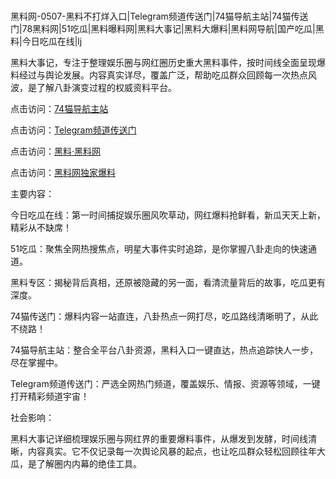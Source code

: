 #
黑料网-0507-黑料不打烊入口|Telegram频道传送门|74猫导航主站|74猫传送门|78黑料网|51吃瓜|黑料曝料网|黑料大事记|黑料大爆料|黑料网导航|国产吃瓜|黑料|今日吃瓜在线|lj

黑料大事记，专注于整理娱乐圈与网红圈历史重大黑料事件，按时间线全面呈现爆料经过与舆论发展。内容真实详尽，覆盖广泛，帮助吃瓜群众回顾每一次热点风波，是了解八卦演变过程的权威资料平台。


点击访问：<a href="https://74mao.com/">74猫导航主站</a>

点击访问：<a href="https://74mao.com/">Telegram频道传送门</a>

点击访问：<a href="https://gbs-3wd.pages.dev/">黑料·黑料网</a>

点击访问：<a href="https://gdas.pages.dev/">黑料网独家爆料</a>


主要内容：

今日吃瓜在线：第一时间捕捉娱乐圈风吹草动，网红爆料抢鲜看，新瓜天天上新，精彩从不缺席！

51吃瓜：聚焦全网热搜焦点，明星大事件实时追踪，是你掌握八卦走向的快速通道。

黑料专区：揭秘背后真相，还原被隐藏的另一面，看清流量背后的故事，吃瓜更有深度。

74猫传送门：爆料内容一站直连，八卦热点一网打尽，吃瓜路线清晰明了，从此不绕路！

74猫导航主站：整合全平台八卦资源，黑料入口一键直达，热点追踪快人一步，尽在掌握中。

Telegram频道传送门：严选全网热门频道，覆盖娱乐、情报、资源等领域，一键打开精彩频道宇宙！

社会影响：

黑料大事记详细梳理娱乐圈与网红界的重要爆料事件，从爆发到发酵，时间线清晰，内容真实。它不仅记录每一次舆论风暴的起点，也让吃瓜群众轻松回顾往年大瓜，是了解圈内内幕的绝佳工具。

<span style="display:none;">[Canonical link](）</span>
